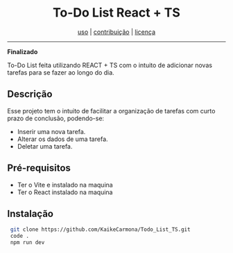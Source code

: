 
<h1 align="center">To-Do List React + TS</h1>
<p align="center">
  <a href="#uso">uso</a> |
  <a href="#contribuição">contribuição</a> |
  <a href="#licença">licença</a>
</p>

---

**Finalizado**
 

To-Do List feita utilizando REACT + TS com o intuito de adicionar novas tarefas para se fazer ao longo do dia.


## Descrição 
Esse projeto tem o intuito de facilitar a organização de tarefas com curto prazo de conclusão, podendo-se: 
- Inserir uma nova tarefa.
- Alterar os dados de uma tarefa.
- Deletar uma tarefa.

## Pré-requisitos

 - Ter o Vite e instalado na maquina
 - Ter o React instalado na maquina


## Instalação
```bash
 git clone https://github.com/KaikeCarmona/Todo_List_TS.git
 code .
 npm run dev
```

